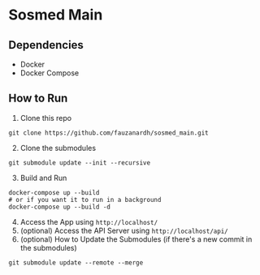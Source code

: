 # Sosmed Main

## Dependencies
- Docker
- Docker Compose

## How to Run
1. Clone this repo
```shell
git clone https://github.com/fauzanardh/sosmed_main.git
```
2. Clone the submodules
```shell
git submodule update --init --recursive
```
3. Build and Run
```shell
docker-compose up --build
# or if you want it to run in a background
docker-compose up --build -d
```
4. Access the App using `http://localhost/`
6. (optional) Access the API Server using `http://localhost/api/` 
7. (optional) How to Update the Submodules (if there's a new commit in the submodules)
```shell
git submodule update --remote --merge
```
